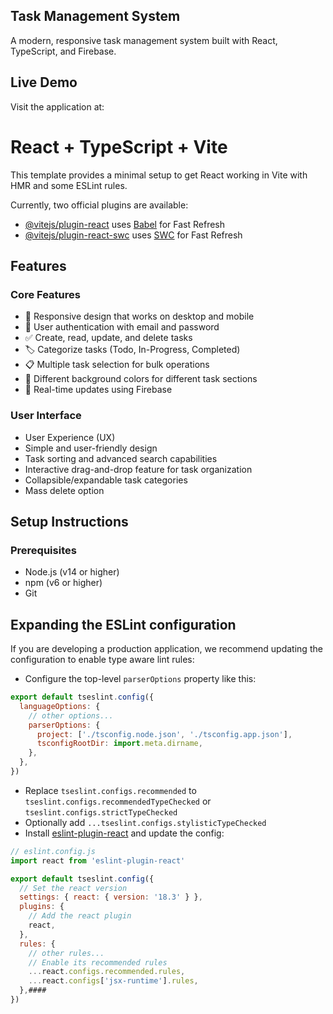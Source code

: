 ## Task Management System

A modern, responsive task management system built with React, TypeScript, and Firebase.

## Live Demo
Visit the application at: 

# React + TypeScript + Vite

This template provides a minimal setup to get React working in Vite with HMR and some ESLint rules.

Currently, two official plugins are available:

- [@vitejs/plugin-react](https://github.com/vitejs/vite-plugin-react/blob/main/packages/plugin-react/README.md) uses [Babel](https://babeljs.io/) for Fast Refresh
- [@vitejs/plugin-react-swc](https://github.com/vitejs/vite-plugin-react-swc) uses [SWC](https://swc.rs/) for Fast Refresh
  

## Features

### Core Features
 * 📱 Responsive design that works on desktop and mobile
 * 🔐 User authentication with email and password
 * ✅ Create, read, update, and delete tasks
 * 🏷️ Categorize tasks (Todo, In-Progress, Completed)
 * 📋 Multiple task selection for bulk operations
 * 🎨 Different background colors for different task sections
 * 🔄 Real-time updates using Firebase

### User Interface
 * User Experience (UX)
 * Simple and user-friendly design
 * Task sorting and advanced search capabilities
 * Interactive drag-and-drop feature for task organization
 * Collapsible/expandable task categories
 * Mass delete option

## Setup Instructions

### Prerequisites
- Node.js (v14 or higher)
- npm (v6 or higher)
- Git

## Expanding the ESLint configuration

If you are developing a production application, we recommend updating the configuration to enable type aware lint rules:

- Configure the top-level `parserOptions` property like this:

```js
export default tseslint.config({
  languageOptions: {
    // other options...
    parserOptions: {
      project: ['./tsconfig.node.json', './tsconfig.app.json'],
      tsconfigRootDir: import.meta.dirname,
    },
  },
})
```

- Replace `tseslint.configs.recommended` to `tseslint.configs.recommendedTypeChecked` or `tseslint.configs.strictTypeChecked`
- Optionally add `...tseslint.configs.stylisticTypeChecked`
- Install [eslint-plugin-react](https://github.com/jsx-eslint/eslint-plugin-react) and update the config:

```js
// eslint.config.js
import react from 'eslint-plugin-react'

export default tseslint.config({
  // Set the react version
  settings: { react: { version: '18.3' } },
  plugins: {
    // Add the react plugin
    react,
  },
  rules: {
    // other rules...
    // Enable its recommended rules
    ...react.configs.recommended.rules,
    ...react.configs['jsx-runtime'].rules,
  },####
})
```



